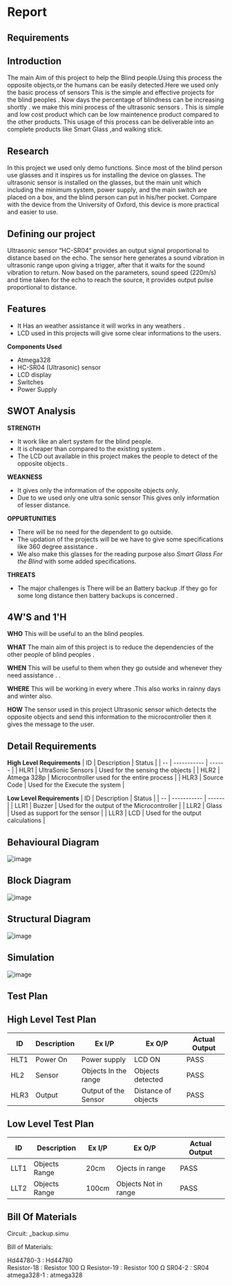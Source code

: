 # Report
## Requirements
## Introduction
The main Aim of this project to help the Blind people.Using this process the opposite objects,or the humans can be easily detected.Here we used only the basic process of sensors
This is the simple and effective projects for the blind peoples . Now days the percentage of blindness can be increasing shortly . we make this mini process of the ultrasonic sensors . This is simple and low cost product which can be low maintenence product compared to the other products. This usage of this process can be deliverable into an complete products like Smart Glass ,and walking stick.
## Research
In this project we used only demo functions. Since most of the blind person use glasses and it inspires us for installing the device on
glasses. The ultrasonic sensor is installed on the glasses, but the main unit which including the
minimum system, power supply, and the main switch are placed on a box, and the blind person
can put in his/her pocket. Compare with the device from the University of Oxford, this device
is more practical and easier to use. 
## Defining our project
Ultrasonic sensor “HC-SR04” provides an output signal proportional to distance based on the echo. The sensor here generates a sound vibration in ultrasonic range upon giving a trigger, after that it waits for the sound vibration to return. Now based on the parameters, sound speed (220m/s) and time taken for the echo to reach the source, it provides output pulse proportional to distance.

## Features
*   It Has an weather assistance it will works in any weathers .
*   LCD used in this projects will give some clear informations to the users.

__Components Used__
*   Atmega328
*   HC-SR04 (Ultrasonic) sensor
*   LCD display
*   Switches
*   Power Supply

## SWOT Analysis
__STRENGTH__
*   It work like an alert system for the blind people.
*   It is   cheaper than compared to the existing system .
*   The LCD out available in this project makes the  people to detect  of the  opposite objects .
  
__WEAKNESS__
*   It gives only the information of the opposite objects only.
*   Due to we used only one ultra sonic sensor This gives only information of lesser distance.

__OPPURTUNITIES__
*   There will be no need for the dependent to go outside.
*   The updation of the projects will be we have to give some specifications like 360 degree assistance .
*   We also make this glasses for the reading purpose also *Smart Glass For the Blind* with some added specifications.
 
__THREATS__
*   The major challenges is There will be an Battery backup .If they go for some long distance then battery backups is concerned .

## 4W'S and 1'H
__WHO__
This will be useful to an the blind peoples.

__WHAT__
The main aim  of this project is to reduce the dependencies of the other people of blind peoples .

__WHEN__
This will be useful to them when they go outside and whenever they need assistance . .

__WHERE__
This will be working in every where .This also works in rainny days and winter also.

__HOW__
The sensor used in this project Ultrasonic sensor which detects the opposite objects and send this information to the microcontroller then it gives the message to the user.
## Detail Requirements 
__High Level Requirements__
| ID | Description | Status |
| -- | ----------- | ------ |
| HLR1 | UltraSonic Sensors | Used for the sensing the objects |
| HLR2 | Atmega 328p | Microcontroller used for the entire process |
| HLR3 | Source Code | Used for the Execute the system |

__Low Level Requirements__
| ID | Description | Status |
| -- | ----------- | ------ |
| LLR1 | Buzzer | Used for the output of the Microcontroller |
| LLR2 | Glass | Used  as  support for the sensor |
| LLR3 | LCD   | Used for the output calculations |

## Behavioural Diagram
![image](https://user-images.githubusercontent.com/91029826/144367461-52d7c8b8-a474-4ce7-84e4-5db6326b2d5f.png)

## Block Diagram
![image](https://user-images.githubusercontent.com/91029826/144367585-f03da840-93c5-4f1a-ab9e-454a8af077d6.png)

## Structural Diagram
![image](https://user-images.githubusercontent.com/91029826/144367667-b5f4bc61-4e0c-4d93-be49-246061a7af04.png)

## Simulation
![image](https://user-images.githubusercontent.com/91029826/144368442-4565e888-4cf0-4dd4-8e62-5d31654e1dd5.png)

## Test Plan
## High Level Test Plan
| ID | Description | Ex I/P | Ex O/P | Actual Output |
| -- | ----------- | ------ | ------ | ------------- |
| HLT1 | Power On | Power supply | LCD ON | PASS |
| HL2 | Sensor  | Objects In the range  | Objects detected | PASS |
| HLR3 | Output | Output of the Sensor | Distance of objects | PASS |

## Low Level Test Plan 
| ID | Description | Ex I/P | Ex O/P | Actual Output |
| -- | ----------- | ------ | ------ | ------------- |
| LLT1 | Objects Range  | 20cm   | Ojects in range | PASS |
| LLT2 | Objects Range  | 100cm  | Objects Not in range | PASS |

## Bill Of Materials

Circuit: _backup.simu

Bill of Materials:

Hd44780-3 : Hd44780   
Resistor-18 : Resistor 100 Ω
Resistor-19 : Resistor 100 Ω
SR04-2 : SR04   
atmega328-1 : atmega328   
